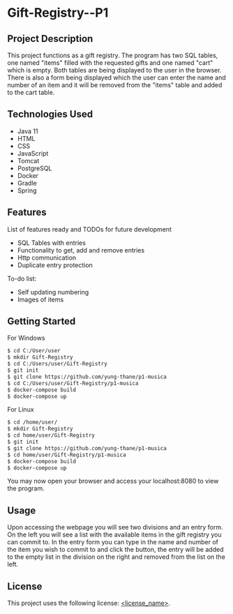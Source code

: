 # Gift-Registry--P1

## Project Description

This project functions as a gift registry. The program has two SQL tables, one named "items" filled with the requested gifts and one named "cart" which is empty. 
Both tables are being displayed to the user in the browser. There is also a form being displayed which the user can enter the name and number of an item and it will be removed from the "items"
table and added to the cart table.
## Technologies Used

* Java 11
* HTML
* CSS
* JavaScript
* Tomcat
* PostgreSQL
* Docker
* Gradle
* Spring


## Features

List of features ready and TODOs for future development
* SQL Tables with entries
* Functionality to get, add and remove entries
* Http communication
* Duplicate entry protection

To-do list:
* Self updating numbering 
* Images of items


## Getting Started
   For Windows
```bash
$ cd C:/User/user
$ mkdir Gift-Registry
$ cd C:/Users/user/Gift-Registry
$ git init
$ git clone https://github.com/yung-thane/p1-musica
$ cd C:/Users/user/Gift-Registry/p1-musica
$ docker-compose build
$ docker-compose up
```
For Linux
```bash
$ cd /home/user/
$ mkdir Gift-Registry
$ cd home/user/Gift-Registry
$ git init
$ git clone https://github.com/yung-thane/p1-musica
$ cd home/user/Gift-Registry/p1-musica
$ docker-compose build
$ docker-compose up
```
You may now open your browser and access your localhost:8080 to view the program. 


## Usage

Upon accessing the webpage you will see two divisions and an entry form. On the left you will see a list with the available items in the gift registry you can commit to.
In the entry form you can type in the name and number of the item you wish to commit to and click the button, the entry will be added to the empty list in the division
on the right and removed from the list on the left.


## License

This project uses the following license: [<license_name>](<link>).
